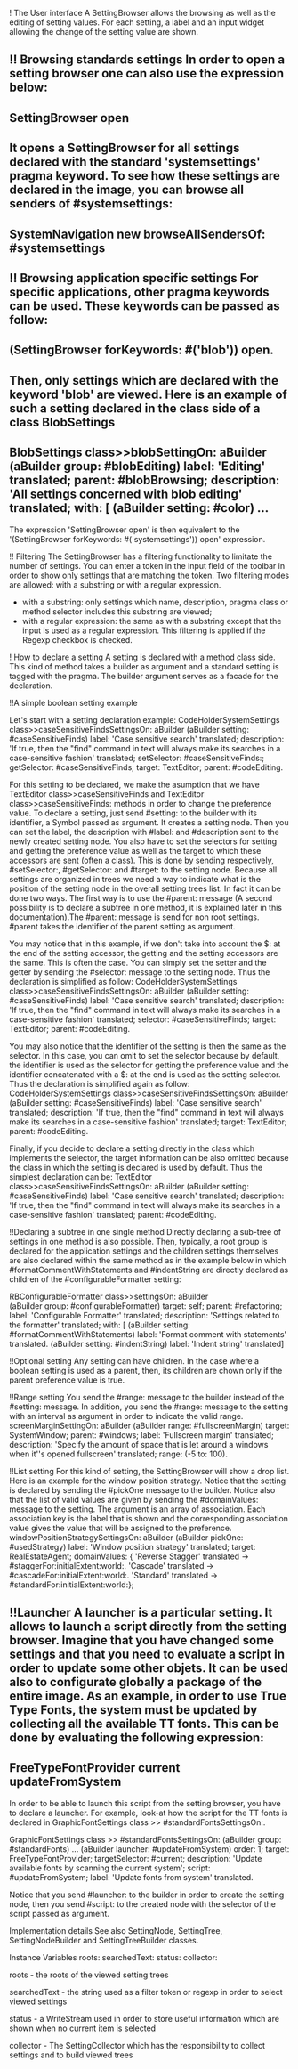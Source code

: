 <help>

! The User interface
A SettingBrowser allows the browsing as well as the editing of setting values.
For each setting, a label and an input widget allowing the change of the setting value are shown.

!! Browsing standards settings
In order to open a setting browser one can also use the expression below:
--------------------
SettingBrowser open
--------------------
It opens a SettingBrowser for all settings declared with the standard 'systemsettings' pragma keyword. 
To see how these settings are declared in the image, you can browse all senders of #systemsettings:
--------------
SystemNavigation new  browseAllSendersOf: #systemsettings
--------------

!! Browsing application specific settings
For specific applications, other pragma keywords can be used. These keywords can be passed as follow:
--------------------
(SettingBrowser forKeywords: #('blob')) open.
--------------------
Then, only settings which are declared with the keyword 'blob' are viewed. 
Here is an example of such a setting declared in the class side of a class BlobSettings 
--------------------
BlobSettings class>>blobSettingOn: aBuilder
	<blob>
	(aBuilder group: #blobEditing) 
		label: 'Editing' translated;
		parent: #blobBrowsing; 
		description: 'All settings concerned with blob editing' translated;
		with: [	
			(aBuilder setting: #color)	...
--------------------
The expression 'SettingBrowser open' is then equivalent to the '(SettingBrowser forKeywords: #('systemsettings')) open' expression.

!! Filtering
The SettingBrowser has a filtering functionality to limitate the number of settings. You can enter a token in the input field of the toolbar in order to show only settings that are matching the token.
Two filtering modes are allowed:  with a substring or with a regular expression.
- with a substring: only settings which name, description, pragma class or method selector includes this substring are viewed; 
- with a regular expression: the same as with a substring except that the input is used as a regular expression. This filtering is applied if the Regexp checkbox is checked.

! How to declare a setting
A setting is declared with a method class side. This kind of method takes a builder as argument and a standard setting is tagged with the <systemsettings> pragma. The builder argument serves as a facade for the declaration.

!!A simple boolean setting example

Let's start with a setting declaration example:
CodeHolderSystemSettings class>>caseSensitiveFindsSettingsOn: aBuilder
	<systemsettings>
	(aBuilder setting: #caseSensitiveFinds) 
		label: 'Case sensitive search' translated;
		description: 'If true, then the "find" command in text will always make its searches in a case-sensitive fashion' translated;
		setSelector: #caseSensitiveFinds:;
		getSelector: #caseSensitiveFinds;
		target: TextEditor;
		parent: #codeEditing.

For this setting to be declared, we make the asumption that we have TextEditor class>>caseSensitiveFinds and TextEditor class>>caseSensitiveFinds: methods in order to change the preference value. 
To declare a setting, just send #setting: to the builder with its identifier, a Symbol passed as argument. It creates a setting node. Then you can set the label, the description with #label: and #description sent to the newly created setting node. You also have to set the selectors for setting and getting the preference value as well as the target to which these accessors are sent  (often a class). This is done by sending respectively, #setSelector:, #getSelector: and #target: to the setting node.
Because all settings are organized in trees we need a way to indicate what is the position of the setting node in the overall setting trees list. In fact it can be done two ways. The first way is to use the #parent: message (A second possibility is to declare a subtree in one method, it is explained later in this documentation).The #parent: message is send for non root settings. #parent takes the identifier of the parent setting as argument.

You may notice that in this example,  if we don't take into account the $: at the end of the setting accessor, the getting and the setting accessors are the same. This is often the case. You can simply set the setter and the getter by sending the #selector: message to the setting node. Thus the declaration is simplified as follow:
CodeHolderSystemSettings class>>caseSensitiveFindsSettingsOn: aBuilder
	<systemsettings>
	(aBuilder setting: #caseSensitiveFinds) 
		label: 'Case sensitive search' translated;
		description: 'If true, then the "find" command in text will always make its searches in a case-sensitive fashion' translated;
		selector: #caseSensitiveFinds;
		target: TextEditor;
		parent: #codeEditing.

You may also notice that the identifier of the setting is then the same as the selector. In this case, you can omit to set the selector because by default, the identifier is used as the selector for getting the preference value and the identifier concatenated with a $: at the end is used as the setting selector. Thus the declaration is simplified again as follow:
CodeHolderSystemSettings class>>caseSensitiveFindsSettingsOn: aBuilder
	<systemsettings>
	(aBuilder setting: #caseSensitiveFinds) 
		label: 'Case sensitive search' translated;
		description: 'If true, then the "find" command in text will always make its searches in a case-sensitive fashion' translated;
		target: TextEditor;
		parent: #codeEditing.

Finally, if you decide to declare a setting directly in the class which implements the selector, the target information can be also omitted because the class in which the setting is declared is used by default. Thus the simplest declaration can be:
TextEditor class>>caseSensitiveFindsSettingsOn: aBuilder
	<systemsettings>
	(aBuilder setting: #caseSensitiveFinds) 
		label: 'Case sensitive search' translated;
		description: 'If true, then the "find" command in text will always make its searches in a case-sensitive fashion' translated;
		parent: #codeEditing.

!!Declaring a subtree in one single method
Directly declaring a sub-tree of settings in one method is also possible. Then, typically, a root group is declared for the application settings and the children settings themselves are also declared within the same method as in the example below in which #formatCommentWithStatements and #indentString are directly declared as children of the #configurableFormatter setting:

RBConfigurableFormatter class>>settingsOn: aBuilder
	<systemsettings>	
	(aBuilder group: #configurableFormatter)
		target: self;
		parent: #refactoring;
		label: 'Configurable Formatter' translated;
		description: 'Settings related to the formatter' translated;
		with: [
			(aBuilder setting: #formatCommentWithStatements)
				label: 'Format comment with statements' translated.
			(aBuilder setting: #indentString)
				label: 'Indent string' translated]

!!Optional setting
Any setting can have children. In the case where a boolean setting is used as a parent, then, its children are chown only if the parent preference value is true.

!!Range setting
You send the #range: message to the builder instead of the #setting: message. In addition, you send the #range: message to the setting with an interval as argument in order to indicate the valid range.
screenMarginSettingOn: aBuilder
	<systemsettings>
	(aBuilder range: #fullscreenMargin)
		target: SystemWindow;
		parent: #windows;
		label: 'Fullscreen margin' translated;
		description: 'Specify the amount of space that is let around a windows when it''s opened fullscreen' translated;
		range: (-5 to: 100).

!!List setting
For this kind of setting, the SettingBrowser will show a drop list. Here is an example for the window position strategy. Notice that the setting is declared by sending the #pickOne message to the builder. Notice also that the list of valid values are given by sending the #domainValues: message to the setting. The argument is an array of association. Each association key is the label that is shown and the corresponding association value gives the value that will be assigned to the preference.
windowPositionStrategySettingsOn: aBuilder
	<systemsettings>
	(aBuilder pickOne: #usedStrategy) 
		label: 'Window position strategy' translated;
		target: RealEstateAgent;
		domainValues: {
			'Reverse Stagger' translated -> #staggerFor:initialExtent:world:. 
			'Cascade' translated -> #cascadeFor:initialExtent:world:. 
			'Standard' translated -> #standardFor:initialExtent:world:};

!!Launcher
A launcher is a particular setting. It allows to launch a script directly from the setting browser. Imagine that you have changed some settings and that you need to evaluate a script in order to update some other objets. It can be used also to configurate globally a package of the entire image.
As an example, in order to use True Type Fonts, the system must be updated by collecting all the available TT fonts. This can be done by evaluating the following expression:
-------------
FreeTypeFontProvider current updateFromSystem
-------------
In order to be able to launch this script from the setting browser, you have to declare a launcher. For example, look-at how the script for the TT fonts is declared in GraphicFontSettings class >> #standardFontsSettingsOn:.

GraphicFontSettings class >> #standardFontsSettingsOn:
	<systemsettings>
	(aBuilder group: #standardFonts)
		...
		(aBuilder launcher: #updateFromSystem)
				order: 1; 
				target: FreeTypeFontProvider;
				targetSelector: #current;
				description: 'Update available fonts by scanning the current system';
				script: #updateFromSystem;
				label: 'Update fonts from system' translated.

Notice that you send #launcher: to the builder in order to create the setting node, then you send #script: to the created node with the selector of the script passed as argument.
</help>

Implementation details
See also SettingNode, SettingTree, SettingNodeBuilder and SettingTreeBuilder classes.

Instance Variables
	roots:		<Collection of SettingTreeNode>
	searchedText:		<String>
	status:		<WriteStream>
	collector:		<SettingCollector>

roots
	- the roots of the viewed setting trees

searchedText
	- the string used as a filter token or regexp in order to select viewed settings

status
	- a WriteStream used in order to store useful information which are shown when no current item is selected

collector
	- The SettingCollector which has the responsibility to collect settings and to build viewed trees
